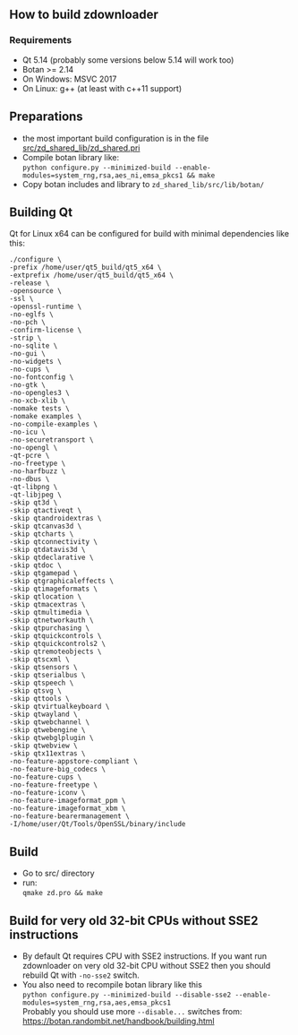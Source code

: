 ## How to build zdownloader
### Requirements
- Qt 5.14 (probably some versions below 5.14 will work too)
- Botan >= 2.14
- On Windows: MSVC 2017
- On Linux: g++ (at least with c++11 support)

## Preparations
- the most important build configuration is in the file [src/zd_shared_lib/zd_shared.pri](src/zd_shared_lib/zd_shared.pri)
- Compile botan library like:  
`python configure.py --minimized-build --enable-modules=system_rng,rsa,aes_ni,emsa_pkcs1 && make`
- Copy botan includes and library to `zd_shared_lib/src/lib/botan/`

## Building Qt
Qt for Linux x64 can be configured for build with minimal dependencies like this:
```
./configure \
-prefix /home/user/qt5_build/qt5_x64 \
-extprefix /home/user/qt5_build/qt5_x64 \
-release \
-opensource \
-ssl \
-openssl-runtime \
-no-eglfs \
-no-pch \
-confirm-license \
-strip \
-no-sqlite \
-no-gui \
-no-widgets \
-no-cups \
-no-fontconfig \
-no-gtk \
-no-opengles3 \
-no-xcb-xlib \
-nomake tests \
-nomake examples \
-no-compile-examples \
-no-icu \
-no-securetransport \
-no-opengl \
-qt-pcre \
-no-freetype \
-no-harfbuzz \
-no-dbus \
-qt-libpng \
-qt-libjpeg \
-skip qt3d \
-skip qtactiveqt \
-skip qtandroidextras \
-skip qtcanvas3d \
-skip qtcharts \
-skip qtconnectivity \
-skip qtdatavis3d \
-skip qtdeclarative \
-skip qtdoc \
-skip qtgamepad \
-skip qtgraphicaleffects \
-skip qtimageformats \
-skip qtlocation \
-skip qtmacextras \
-skip qtmultimedia \
-skip qtnetworkauth \
-skip qtpurchasing \
-skip qtquickcontrols \
-skip qtquickcontrols2 \
-skip qtremoteobjects \
-skip qtscxml \
-skip qtsensors \
-skip qtserialbus \
-skip qtspeech \
-skip qtsvg \
-skip qttools \
-skip qtvirtualkeyboard \
-skip qtwayland \
-skip qtwebchannel \
-skip qtwebengine \
-skip qtwebglplugin \
-skip qtwebview \
-skip qtx11extras \
-no-feature-appstore-compliant \
-no-feature-big_codecs \
-no-feature-cups \
-no-feature-freetype \
-no-feature-iconv \
-no-feature-imageformat_ppm \
-no-feature-imageformat_xbm \
-no-feature-bearermanagement \
-I/home/user/Qt/Tools/OpenSSL/binary/include
```

## Build
- Go to src/ directory
- run:  
`qmake zd.pro && make`

## Build for very old 32-bit CPUs without SSE2 instructions
- By default Qt requires CPU with SSE2 instructions. If you want run zdownloader on very old 32-bit CPU without SSE2 then you should rebuild Qt with `-no-sse2` switch.
- You also need to recompile botan library like this  
`python configure.py --minimized-build --disable-sse2 --enable-modules=system_rng,rsa,aes,emsa_pkcs1`  
 Probably you should use more `--disable...` switches from: https://botan.randombit.net/handbook/building.html
